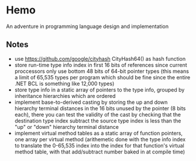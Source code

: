 Hemo
====

An adventure in programming language design and implementation

## Notes

- use https://github.com/google/cityhash CityHash64() as hash function
- store run-time type info index in first 16 bits of references since current proccessors only use bottom 48 bits of 64-bit pointer types (this means a limit of 65,535 types per program which should be fine since the entire .NET BCL is something like 12,000 types)
- store type info in a static array of pointers to the type info, grouped by inheritance hierarchies which are ordered
- implement base-to-derived casting by storing the up and down hierarchy terminal distances in the 16 bits unused by the pointer (8 bits each), there you can test the validity of the cast by checking that the destination type index subtract the source type index is less than the "up" or "down" hierarchy terminal distance
- implement virtual method tables as a static array of function pointers, one array per virtual method (arithemetic done with the type info index to translate the 0-65,535 index into the index for that function's virtual method table, with that add/subtract number baked in at compile time)
